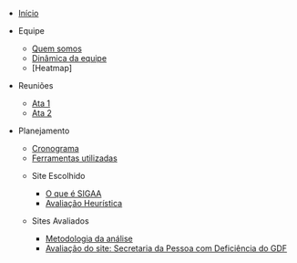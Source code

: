 * [Início](/)

* Equipe
  - [Quem somos](Equipe/QuemSomos.md)
  - [Dinâmica da equipe](Equipe/DinamicaEquipe.md)
  - [Heatmap]
    
* Reuniões
  - [Ata 1](atas/Ata01.md)
  - [Ata 2](atas/Ata_02.md)
    
* Planejamento 
  - [Cronograma](Cronograma.md)
  - [Ferramentas utilizadas](planejamento/Ferramentas.md)
    
  * Site Escolhido
    - [O que é SIGAA](planejamento/SiteEscolhidoSIGAA/SIGAA.md)
    - [Avaliação Heurística](planejamento/SiteEscolhidoSIGAA/Avaliação_Heuristica_SIGAA.md)
   
  * Sites Avaliados
    - [Metodologia da análise](planejamento/SitesAvaliados/AnaliseSites.md)
    - [Avaliação do site: Secretaria da Pessoa com Deficiência do GDF](planejamento/SitesAvaliados/Site_Secretaria_PND_GDF.md)
